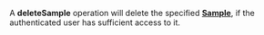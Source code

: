 <a name="deleteSample"></a>A **deleteSample** operation will delete the specified <a href="#samples">**Sample**</a>, if the authenticated user has sufficient access to it.

